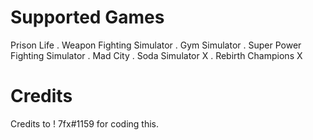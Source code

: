 # Supported Games
Prison Life . Weapon Fighting Simulator . Gym Simulator . Super Power Fighting Simulator . Mad City . Soda Simulator X . Rebirth Champions X
# Credits
Credits to ! 7fx#1159 for coding this.
